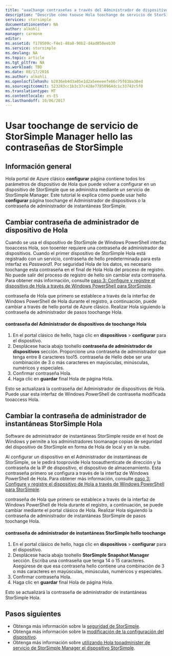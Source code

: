 ```yaml
---
title: "aaaChange contraseñas a través del Administrador de dispositivos de StorSimple | Documentos de Microsoft"
description: "Describe cómo toouse Hola toochange de servicio de StorSimple Manager sus contraseñas de administrador de administrador de instantáneas StorSimple y dispositivo."
services: storsimple
documentationcenter: NA
author: alkohli
manager: carmonm
editor: 
ms.assetid: f178509c-f4e1-48a8-90b2-d4ad050eeb30
ms.service: storsimple
ms.devlang: NA
ms.topic: article
ms.tgt_pltfrm: NA
ms.workload: TBD
ms.date: 08/17/2016
ms.author: alkohli
ms.openlocfilehash: b2836eb4d3a05e1d2a5eeeeefe66c75f63ba38ed
ms.sourcegitcommit: 523283cc1b3c37c428e77850964dc1c33742c5f0
ms.translationtype: MT
ms.contentlocale: es-ES
ms.lasthandoff: 10/06/2017
---
```

# <a name="use-hello-storsimple-manager-service-toochange-your-storsimple-passwords"></a>Usar toochange de servicio de StorSimple Manager hello las contraseñas de StorSimple
## <a name="overview"></a>Información general
Hola portal de Azure clásico **configurar** página contiene todos los parámetros de dispositivo de Hola que puede volver a configurar en un dispositivo de StorSimple que se administra mediante un servicio de StorSimple Manager. Este tutorial le explica cómo puede usar hello **configurar** página toochange el Administrador de dispositivos o la contraseña de administrador de instantáneas StorSimple.

## <a name="change-hello-device-administrator-password"></a>Cambiar contraseña de administrador de dispositivo de Hola
Cuando se usa el dispositivo de StorSimple de Windows PowerShell interfaz tooaccess Hola, son tooenter requiere una contraseña de administrador de dispositivos. Cuando el primer dispositivo de StorSimple Hola está registrado con un servicio, contraseña de hello predeterminada para esta interfaz es *Password1*. Por seguridad Hola de los datos, es necesario toochange esta contraseña en el final de Hola Hola del proceso de registro. No puede salir del proceso de registro de hello sin cambiar esta contraseña. Para obtener más información, consulte [paso 3: Configure y registre el dispositivo de Hola a través de Windows PowerShell para StorSimple](storsimple-deployment-walkthrough-u2.md#step-3-configure-and-register-the-device-through-windows-powershell-for-storsimple).

contraseña de Hola que primero se establece a través de la interfaz de Windows PowerShell de Hola durante el registro, a continuación, puede cambiar a través de hello portal de Azure clásico. Realizar Hola siguiendo la contraseña de administrador de pasos toochange Hola.

#### <a name="toochange-hello-device-administrator-password"></a>contraseña del Administrador de dispositivos de toochange Hola
1. En el portal clásico de hello, haga clic en **dispositivos** > **configurar** para el dispositivo.
2. Desplácese hacia abajo toohello **contraseña de administrador de dispositivos** sección. Proporcione una contraseña de administrador que tenga entre 8 caracteres too15. contraseña de Hello debe ser una combinación de 3 o más caracteres en mayúsculas, minúsculas, numéricos y especiales.
3. Confirmar contraseña Hola.
4. Haga clic en **guardar** final Hola de página Hola.

Esto se actualizará la contraseña del Administrador de dispositivos de Hola. Puede usar esta interfaz de Windows PowerShell de contraseña modificada tooaccess Hola.

## <a name="change-hello-storsimple-snapshot-manager-password"></a>Cambiar la contraseña de administrador de instantáneas StorSimple Hola
Software de administrador de instantáneas StorSimple reside en el host de Windows y permite a los administradores toomanage copias de seguridad del dispositivo de StorSimple en forma de Hola de local y en la nube.

Al configurar un dispositivo en el Administrador de instantáneas de StorSimple, se le pedirá tooprovide Hola tooauthenticate de dirección y la contraseña de la IP de dispositivo, el dispositivo de almacenamiento. Esta contraseña primero se configura a través de la interfaz de Windows PowerShell de Hola. Para obtener más información, consulte [paso 3: Configure y registre el dispositivo de Hola a través de Windows PowerShell para StorSimple](storsimple-deployment-walkthrough-u2.md#step-3-configure-and-register-the-device-through-windows-powershell-for-storsimple).

contraseña de Hola que primero se establece a través de la interfaz de Windows PowerShell de Hola durante el registro, a continuación, se puede cambiar mediante el portal clásico de Hola. Realizar Hola siguiendo la contraseña de administrador de instantáneas StorSimple de pasos toochange Hola.

#### <a name="toochange-hello-storsimple-snapshot-manager-password"></a>contraseña de administrador de instantáneas StorSimple hello toochange
1. En el portal clásico de hello, haga clic en **dispositivos** > **configurar** para el dispositivo.
2. Desplácese hacia abajo toohello **StorSimple Snapshot Manager** sección. Escriba una contraseña que tenga 14 o 15 caracteres. Asegúrese de que esa contraseña hello contiene una combinación de 3 o más caracteres en mayúsculas, minúsculas, numéricos y especiales.
3. Confirmar contraseña Hola.
4. Haga clic en **guardar** final Hola de página Hola.

Esto se actualizará la contraseña de administrador de instantáneas StorSimple Hola.

## <a name="next-steps"></a>Pasos siguientes
* Obtenga más información sobre la [seguridad de StorSimple](storsimple-security.md).
* Obtenga más información sobre la [modificación de la configuración del dispositivo](storsimple-modify-device-config.md).
* Obtenga más información sobre [utilizando Hola tooadminister de servicio de StorSimple Manager el dispositivo StorSimple](storsimple-manager-service-administration.md).


